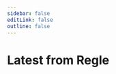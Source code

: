 ```yaml
---
sidebar: false
editLink: false
outline: false
---
```


<script setup>
import BlogIndex from '../.vitepress/components/BlogIndex.vue'
</script>

# Latest from Regle

<BlogIndex />